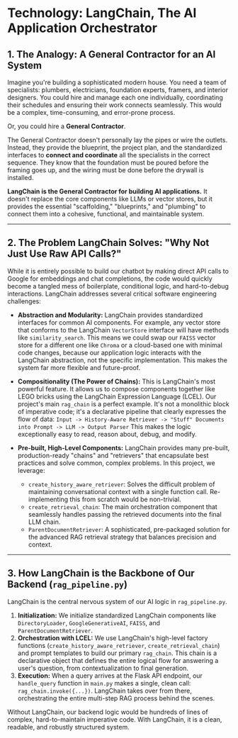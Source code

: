 # Technology: LangChain, The AI Application Orchestrator

## 1. The Analogy: A General Contractor for an AI System
Imagine you're building a sophisticated modern house. You need a team of specialists: plumbers, electricians, foundation experts, framers, and interior designers. You could hire and manage each one individually, coordinating their schedules and ensuring their work connects seamlessly. This would be a complex, time-consuming, and error-prone process.

Or, you could hire a **General Contractor**.

The General Contractor doesn't personally lay the pipes or wire the outlets. Instead, they provide the blueprint, the project plan, and the standardized interfaces to **connect and coordinate** all the specialists in the correct sequence. They know that the foundation must be poured before the framing goes up, and the wiring must be done before the drywall is installed.

**LangChain is the General Contractor for building AI applications.** It doesn't replace the core components like LLMs or vector stores, but it provides the essential "scaffolding," "blueprints," and "plumbing" to connect them into a cohesive, functional, and maintainable system.

---

## 2. The Problem LangChain Solves: "Why Not Just Use Raw API Calls?"
While it is entirely possible to build our chatbot by making direct API calls to Google for embeddings and chat completions, the code would quickly become a tangled mess of boilerplate, conditional logic, and hard-to-debug interactions. LangChain addresses several critical software engineering challenges:

*   **Abstraction and Modularity:** LangChain provides standardized interfaces for common AI components. For example, any vector store that conforms to the LangChain `VectorStore` interface will have methods like `similarity_search`. This means we could swap our `FAISS` vector store for a different one like `Chroma` or a cloud-based one with minimal code changes, because our application logic interacts with the LangChain abstraction, not the specific implementation. This makes the system far more flexible and future-proof.

*   **Compositionality (The Power of Chains):** This is LangChain's most powerful feature. It allows us to compose components together like LEGO bricks using the LangChain Expression Language (LCEL). Our project's main `rag_chain` is a perfect example. It's not a monolithic block of imperative code; it's a declarative pipeline that clearly expresses the flow of data:
    `Input -> History-Aware Retriever -> "Stuff" Documents into Prompt -> LLM -> Output Parser`
    This makes the logic exceptionally easy to read, reason about, debug, and modify.

*   **Pre-built, High-Level Components:** LangChain provides many pre-built, production-ready "chains" and "retrievers" that encapsulate best practices and solve common, complex problems. In this project, we leverage:
    *   `create_history_aware_retriever`: Solves the difficult problem of maintaining conversational context with a single function call. Re-implementing this from scratch would be non-trivial.
    *   `create_retrieval_chain`: The main orchestration component that seamlessly handles passing the retrieved documents into the final LLM chain.
    *   `ParentDocumentRetriever`: A sophisticated, pre-packaged solution for the advanced RAG retrieval strategy that balances precision and context.

---

## 3. How LangChain is the Backbone of Our Backend (`rag_pipeline.py`)
LangChain is the central nervous system of our AI logic in `rag_pipeline.py`.

1.  **Initialization:** We initialize standardized LangChain components like `DirectoryLoader`, `GoogleGenerativeAI`, `FAISS`, and `ParentDocumentRetriever`.
2.  **Orchestration with LCEL:** We use LangChain's high-level factory functions (`create_history_aware_retriever`, `create_retrieval_chain`) and prompt templates to build our primary `rag_chain`. This chain is a declarative object that defines the entire logical flow for answering a user's question, from contextualization to final generation.
3.  **Execution:** When a query arrives at the Flask API endpoint, our `handle_query` function in `main.py` makes a single, clean call: `rag_chain.invoke({...})`. LangChain takes over from there, orchestrating the entire multi-step RAG process behind the scenes.

Without LangChain, our backend logic would be hundreds of lines of complex, hard-to-maintain imperative code. With LangChain, it is a clean, readable, and robustly structured system.